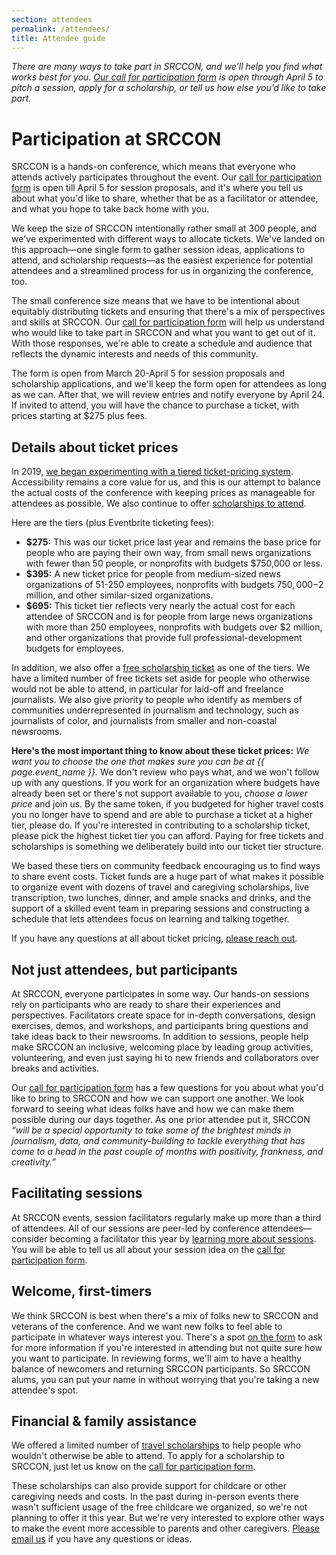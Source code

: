 ```yaml
---
section: attendees
permalink: /attendees/
title: Attendee guide
---
```


*There are many ways to take part in SRCCON, and we&rsquo;ll help you find what works best for you. <a href="/participation/form/">Our call for participation form</a> is open through April 5 to pitch a session, apply for a scholarship, or tell us how else you&rsquo;d like to take part.*

# Participation at SRCCON

SRCCON is a hands-on conference, which means that everyone who attends actively participates throughout the event. Our [call for participation form](/participation/form/) is open till April 5 for session proposals, and it's where you tell us about what you'd like to share, whether that be as a facilitator or attendee, and what you hope to take back home with you. 

We keep the size of SRCCON intentionally rather small at 300 people, and we've experimented with different ways to allocate tickets. We've landed on this approach—one single form to gather session ideas, applications to attend, and scholarship requests—as the easiest experience for potential attendees and a streamlined process for us in organizing the conference, too.

The small conference size means that we have to be intentional about equitably distributing tickets and ensuring that there's a mix of perspectives and skills at SRCCON. Our [call for participation form](/participation/form/) will help us understand who would like to take part in SRCCON and what you want to get out of it. With those responses, we're able to create a schedule and audience that reflects the dynamic interests and needs of this community.

The form is open from March 20-April 5 for session proposals and scholarship applications, and we'll keep the form open for attendees as long as we can. After that, we will review entries and notify everyone by April 24. If invited to attend, you will have the chance to purchase a ticket, with prices starting at $275 plus fees.

<span id="tickets"></span>

## Details about ticket prices

In 2019, [we began experimenting with a tiered ticket-pricing system](https://opennews.org/blog/srccon-2019-launch). Accessibility remains a core value for us, and this is our attempt to balance the actual costs of the conference with keeping prices as manageable for attendees as possible. We also continue to offer [scholarships to attend](/scholarships).

Here are the tiers (plus Eventbrite ticketing fees):

* **$275:** This was our ticket price last year and remains the base price for people who are paying their own way, from small news organizations with fewer than 50 people, or nonprofits with budgets $750,000 or less.
* **$395:** A new ticket price for people from medium-sized news organizations of 51-250 employees, nonprofits with budgets $750,000-$2 million, and other similar-sized organizations.
* **$695:** This ticket tier reflects very nearly the actual cost for each attendee of SRCCON and is for people from large news organizations with more than 250 employees, nonprofits with budgets over $2 million, and other organizations that provide full professional-development budgets for employees.

In addition, we also offer a [free scholarship ticket](/scholarships) as one of the tiers. We have a limited number of free tickets set aside for people who otherwise would not be able to attend, in particular for laid-off and freelance journalists. We also give priority to people who identify as members of communities underrepresented in journalism and technology, such as journalists of color, and journalists from smaller and non-coastal newsrooms.

**Here's the most important thing to know about these ticket prices:** _We want you to choose the one that makes sure you can be at {{ page.event_name }}._ We don't review who pays what, and we won't follow up with any questions. If you work for an organization where budgets have already been set or there's not support available to you, _choose a lower price_ and join us. By the same token, if you budgeted for higher travel costs you no longer have to spend and are able to purchase a ticket at a higher tier, please do. If you're interested in contributing to a scholarship ticket, please pick the highest ticket tier you can afford. Paying for free tickets and scholarships is something we deliberately build into our ticket tier structure. 

We based these tiers on community feedback encouraging us to find ways to share event costs. Ticket funds are a huge part of what makes it possible to organize event with dozens of travel and caregiving scholarships, live transcription, two lunches, dinner, and ample snacks and drinks, and the support of a skilled event team in preparing sessions and constructing a schedule that lets attendees focus on learning and talking together.

If you have any questions at all about ticket pricing, [please reach out](mailto:srccon@opennews.org).

## Not just attendees, but participants

At SRCCON, everyone participates in some way. Our hands-on sessions rely on participants who are ready to share their experiences and perspectives. Facilitators create space for in-depth conversations, design exercises, demos, and workshops, and participants bring questions and take ideas back to their newsrooms. In addition to sessions, people help make SRCCON an inclusive, welcoming place by leading group activities, volunteering, and even just saying hi to new friends and collaborators over breaks and activities.

Our [call for participation form](/participation/form) has a few questions for you about what you'd like to bring to SRCCON and how we can support one another. We look forward to seeing what ideas folks have and how we can make them possible during our days together. As one prior attendee put it, SRCCON _“will be a special opportunity to take some of the brightest minds in journalism, data, and community-building to tackle everything that has come to a head in the past couple of months with positivity, frankness, and creativity.”_

## Facilitating sessions

At SRCCON events, session facilitators regularly make up more than a third of attendees. All of our sessions are peer-led by conference attendees—consider becoming a facilitator this year by [learning more about sessions](/sessions/proposal-guide). You will be able to tell us all about your session idea on the [call for participation form](/participation/form). 

## Welcome, first-timers

We think SRCCON is best when there's a mix of folks new to SRCCON and veterans of the conference. And we want new folks to feel able to participate in whatever ways interest you. There's a spot [on the form](/participation/form/) to ask for more information if you're interested in attending but not quite sure how you want to participate. In reviewing forms, we'll aim to have a healthy balance of newcomers and returning SRCCON participants. So SRCCON alums, you can put your name in without worrying that you're taking a new attendee's spot.

## Financial & family assistance

We offered a limited number of [travel scholarships](/scholarships) to help people who wouldn't otherwise be able to attend. To apply for a scholarship to SRCCON, just let us know on the [call for participation form](/participation/form/).

These scholarships can also provide support for childcare or other caregiving needs and costs. In the past during in-person events there wasn't sufficient usage of the free childcare we organized, so we're not planning to offer it this year. But we're very interested to explore other ways to make the event more accessible to parents and other caregivers. [Please email us](srccon@opennews.org) if you have any questions or ideas.
